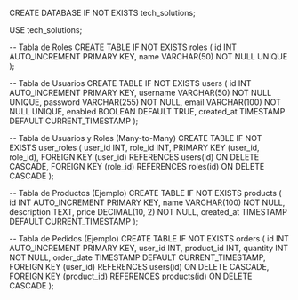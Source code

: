 CREATE DATABASE IF NOT EXISTS tech_solutions;

USE tech_solutions;

-- Tabla de Roles
CREATE TABLE IF NOT EXISTS roles (
    id INT AUTO_INCREMENT PRIMARY KEY,
    name VARCHAR(50) NOT NULL UNIQUE
);

-- Tabla de Usuarios
CREATE TABLE IF NOT EXISTS users (
    id INT AUTO_INCREMENT PRIMARY KEY,
    username VARCHAR(50) NOT NULL UNIQUE,
    password VARCHAR(255) NOT NULL,
    email VARCHAR(100) NOT NULL UNIQUE,
    enabled BOOLEAN DEFAULT TRUE,
    created_at TIMESTAMP DEFAULT CURRENT_TIMESTAMP
);

-- Tabla de Usuarios y Roles (Many-to-Many)
CREATE TABLE IF NOT EXISTS user_roles (
    user_id INT,
    role_id INT,
    PRIMARY KEY (user_id, role_id),
    FOREIGN KEY (user_id) REFERENCES users(id) ON DELETE CASCADE,
    FOREIGN KEY (role_id) REFERENCES roles(id) ON DELETE CASCADE
);

-- Tabla de Productos (Ejemplo)
CREATE TABLE IF NOT EXISTS products (
    id INT AUTO_INCREMENT PRIMARY KEY,
    name VARCHAR(100) NOT NULL,
    description TEXT,
    price DECIMAL(10, 2) NOT NULL,
    created_at TIMESTAMP DEFAULT CURRENT_TIMESTAMP
);

-- Tabla de Pedidos (Ejemplo)
CREATE TABLE IF NOT EXISTS orders (
    id INT AUTO_INCREMENT PRIMARY KEY,
    user_id INT,
    product_id INT,
    quantity INT NOT NULL,
    order_date TIMESTAMP DEFAULT CURRENT_TIMESTAMP,
    FOREIGN KEY (user_id) REFERENCES users(id) ON DELETE CASCADE,
    FOREIGN KEY (product_id) REFERENCES products(id) ON DELETE CASCADE
);
